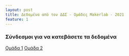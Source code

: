 ```yaml
---
layout: post
title: Δεδομένα από τον ΔΔΣ - Ομάδες Makerlab - 2021
feature: 1
---
```


### Σύνδεσμοι για να κατεβάσετε τα δεδομένα
[Ομάδα 1](https://we.tl/t-nojk7iJk3M)
[Ομάδα 2](https://we.tl/t-9aD5BrLxLW)

